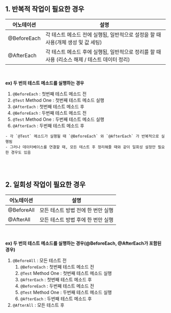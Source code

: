 ## 1. 반복적 작업이 필요한 경우

| 어노테이션 | 설명 |
| --- | --- |
| @BeforeEach | 각 테스트 메소드 전에 실행됨, 일반적으로 설정을 할 때 사용(개체 생성 및 값 세팅) |
| @AfterEach | 각 테스트 메소드 후에 실행됨, 일반적으로 정리를 할 때 사용 (리소스 해제 / 테스트 데이터 정리) |

<br>

**ex) 두 번의 테스트 메소드를 실행하는 경우**

1. `@BeforeEach` : 첫번째 테스트 메소드 전
2. `@Test` Method One : 첫번째 테스트 메소드 실행
3. `@AfterEach` : 첫번째 테스트 메소드 후
4. `@BeforeEach` : 두번째 테스트 메소드 전
5. `@Test` Method One : 두번째 테스트 메소드 실행
6. `@AfterEach` : 두번째 테스트 메소드 후

```
- 각 `@Test` 메소드가 실행될 때 `@BeforeEach` 와 `@AfterEach` 가 반복적으로 실행됨
- 그러나 데이터베이스를 연결할 때, 모든 테스트 후 정리해줄 때와 같이 일회성 설정만 필요한 경우도 있음
```

<br>

<br>

## 2. 일회성 작업이 필요한 경우

| 어노테이션 | 설명 |
| --- | --- |
| @BeforeAll | 모든 테스트 방법 전에 한 번만 실행 |
| @AfterAll | 모든 테스트 방법 후에 한 번만 실행 |

<br>

**ex) 두 번의 테스트 메소드를 실행하는 경우(@BeforeEach, @AfterEach가 포함된 경우)**

1. `@BeforeAll` :  모든 테스트 전
    1. `@BeforeEach` : 첫번째 테스트 메소드 전
    2. `@Test` Method One : 첫번째 테스트 메소드 실행
    3. `@AfterEach` : 첫번째 테스트 메소드 후
    4. `@BeforeEach` : 두번째 테스트 메소드 전
    5. `@Test` Method One : 두번째 테스트 메소드 실행
    6. `@AfterEach` : 두번째 테스트 메소드 후
2. `@AfterAll` : 모든 테스트 후
